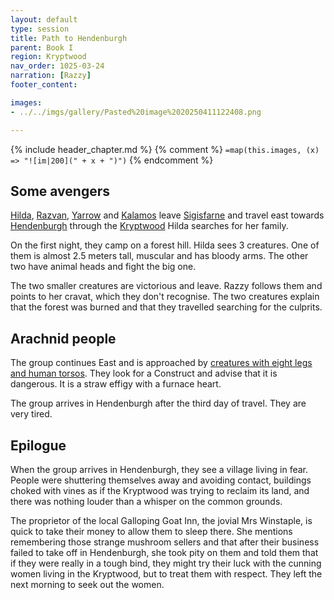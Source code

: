 ```yaml
---
layout: default
type: session
title: Path to Hendenburgh 
parent: Book I
region: Kryptwood 
nav_order: 1025-03-24
narration: [Razzy]
footer_content: 

images:
- ../../imgs/gallery/Pasted%20image%2020250411122408.png

---
```


{% include header_chapter.md %}
{% comment %}
`=map(this.images, (x) => "![im|200](" + x + ")")`
{% endcomment %}

## Some avengers

[Hilda](../../directory/Sigisfarne/Hilda.md), [Razvan](../../directory/Sigisfarne/Razvan.md), [Yarrow](../../directory/Sigisfarne/Yarrow.md) and [Kalamos](../../directory/Sigisfarne/Kalamos.md) leave [Sigisfarne](../../directory/Sigisfarne/index.md) and travel east towards [Hendenburgh](../../directory/Kryptwood/Hendenburgh.md) through the [Kryptwood](../../directory/Kryptwood/index.md)
Hilda searches for her family.

On the first night, they camp on a forest hill.
Hilda sees 3 creatures.
One of them is almost 2.5 meters tall, muscular and has bloody arms.
The other two have animal heads and fight the big one.

The two smaller creatures are victorious and leave.
Razzy follows them and points to her cravat, which they don't recognise.
The two creatures explain that the forest was burned and that they travelled searching for the culprits.

## Arachnid people

The group continues East and is approached by [creatures with eight legs and human torsos](../../directory/FoldedBelow/SpiderPeople.md).
They look for a Construct and advise that it is dangerous.
It is a straw effigy with a furnace heart.

The group arrives in Hendenburgh after the third day of travel.
They are very tired.

## Epilogue 

When the group arrives in Hendenburgh, they see a village living in fear.
People were shuttering themselves away and avoiding contact, buildings choked with vines as if the Kryptwood was trying to reclaim its land, and there was nothing louder than a whisper on the common grounds.

The proprietor of the local Galloping Goat Inn, the jovial Mrs Winstaple, is quick to take their money to allow them to sleep there.
She mentions remembering those strange mushroom sellers and that after their business failed to take off in Hendenburgh, she took pity on them and told them that if they were really in a tough bind, they might try their luck with the cunning women living in the Kryptwood, but to treat them with respect.
They left the next morning to seek out the women.